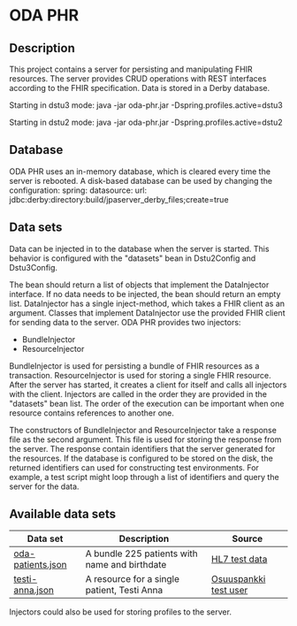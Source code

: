 # ODA PHR

## Description
This project contains a server for persisting and manipulating FHIR resources. The server provides CRUD operations with REST interfaces according to the FHIR specification. Data is stored in a Derby database.

Starting in dstu3 mode:
java -jar oda-phr.jar -Dspring.profiles.active=dstu3

Starting in dstu2 mode:
java -jar oda-phr.jar -Dspring.profiles.active=dstu2

## Database
ODA PHR uses an in-memory database, which is cleared every time the server is rebooted. A disk-based database can be used by changing the configuration:
spring:
    datasource:
        url: jdbc:derby:directory:build/jpaserver_derby_files;create=true   

## Data sets        
Data can be injected in to the database when the server is started. This behavior is configured with the "datasets" bean in Dstu2Config and Dstu3Config.

The bean should return a list of objects that implement the DataInjector interface. If no data needs to be injected, the bean should return an empty list. DataInjector has a single inject-method, which takes a FHIR client as an argument. Classes that implement DataInjector use the provided FHIR client for sending data to the server. ODA PHR provides two injectors: 
- BundleInjector
- ResourceInjector

BundleInjector is used for persisting a bundle of FHIR resources as a transaction. ResourceInjector is used for storing a single FHIR resource. After the server has started, it creates a client for itself and calls all injectors with the client. Injectors are called in the order they are provided in the "datasets" bean list. The order of the execution can be important when one resource contains references to another one.

The constructors of BundleInjector and ResourceInjector take a response file as the second argument. This file is used for storing the response from the server. The response contain identifiers that the server generated for the resources. If the database is configured to be stored on the disk, the returned identifiers can used for constructing test environments. For example, a test script might loop through a list of identifiers and query the server for the data.

## Available data sets

| Data set | Description | Source |
| ---- | ------- | ------- |
| [oda-patients.json](src/main/resources/oda-patients.json) | A bundle 225 patients with name and birthdate | [HL7 test data](https://www.hl7.org/FHIR/2017Jan/downloads.html) |
| [testi-anna.json](src/main/resources/testi-anna.json) | A resource for a single patient, Testi Anna | [Osuuspankki test user](https://support.signicat.com/display/S2/Finnish+Tupas+test+info)|

Injectors could also be used for storing profiles to the server.


